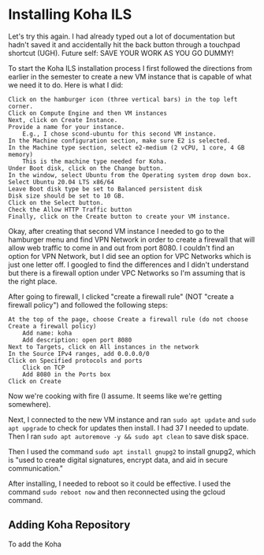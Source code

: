 # Installing Koha ILS

Let's try this again. I had already typed out a lot of documentation but hadn't saved it and accidentally hit the back button through a touchpad shortcut (UGH). Future self: SAVE YOUR WORK AS YOU GO DUMMY!

To start the Koha ILS installation process I first followed the directions from earlier in the semester to create a new VM instance that is capable of what we need it to do. Here is what I did:


    Click on the hamburger icon (three vertical bars) in the top left corner.
    Click on Compute Engine and then VM instances
    Next, click on Create Instance.
    Provide a name for your instance.
        E.g., I chose scond-ubuntu for this second VM instance.
    In the Machine configuration section, make sure E2 is selected.
    In the Machine type section, select e2-medium (2 vCPU, 1 core, 4 GB memory)
        This is the machine type needed for Koha.
    Under Boot disk, click on the Change button.
    In the window, select Ubuntu from the Operating system drop down box.
    Select Ubuntu 20.04 LTS x86/64
    Leave Boot disk type be set to Balanced persistent disk
    Disk size should be set to 10 GB.
    Click on the Select button.
    Check the Allow HTTP Traffic button
    Finally, click on the Create button to create your VM instance.

Okay, after creating that second VM instance I needed to go to the hamburger menu and find VPN Network in order to create a firewall that will allow web traffic to come in and out from port 8080. I couldn't find an option for VPN Network, but I did see an option for VPC Networks which is just one letter off. I googled to find the differences and I didn't understand but there is a firewall option under VPC Networks so I'm assuming that is the right place.

After going to firewall, I clicked "create a firewall rule" (NOT "create a firewall policy") and followed the following steps:


    At the top of the page, choose Create a firewall rule (do not choose Create a firewall policy)
        Add name: koha
        Add description: open port 8080
    Next to Targets, click on All instances in the network
    In the Source IPv4 ranges, add 0.0.0.0/0
    Click on Specified protocols and ports
        Click on TCP
        Add 8080 in the Ports box
    Click on Create

Now we're cooking with fire (I assume. It seems like we're getting somewhere).

Next, I connected to the new VM instance and ran `sudo apt update` and `sudo apt upgrade` to check for updates then install. I had 37 I needed to update. Then I ran `sudo apt autoremove -y && sudo apt clean` to save disk space.

Then I used the command `sudo apt install gnupg2` to install gnupg2, which is "used to create digital signatures, encrypt data, and aid in secure communication."

After installing, I needed to reboot so it could be effective. I used the command `sudo reboot now` and then reconnected using the gcloud command.


## Adding Koha Repository

To add the Koha 
